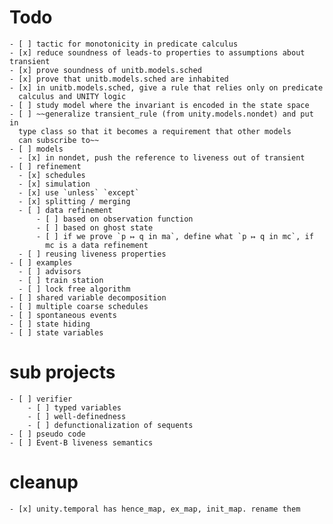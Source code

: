 

# Todo #

    - [ ] tactic for monotonicity in predicate calculus
    - [x] reduce soundness of leads-to properties to assumptions about transient
    - [x] prove soundness of unitb.models.sched
    - [x] prove that unitb.models.sched are inhabited
    - [x] in unitb.models.sched, give a rule that relies only on predicate
      calculus and UNITY logic
    - [ ] study model where the invariant is encoded in the state space
    - [ ] ~~generalize transient_rule (from unity.models.nondet) and put in
      type class so that it becomes a requirement that other models
      can subscribe to~~
    - [ ] models
      - [x] in nondet, push the reference to liveness out of transient
    - [ ] refinement
      - [x] schedules
      - [x] simulation
      - [x] use `unless` `except`
      - [x] splitting / merging
      - [ ] data refinement
          - [ ] based on observation function
          - [ ] based on ghost state
          - [ ] if we prove `p ↦ q in ma`, define what `p ↦ q in mc`, if
            mc is a data refinement
      - [ ] reusing liveness properties
    - [ ] examples
      - [ ] advisors
      - [ ] train station
      - [ ] lock free algorithm
    - [ ] shared variable decomposition
    - [ ] multiple coarse schedules
    - [ ] spontaneous events
    - [ ] state hiding
    - [ ] state variables

# sub projects #

	- [ ] verifier
	    - [ ] typed variables
	    - [ ] well-definedness
	    - [ ] defunctionalization of sequents
	- [ ] pseudo code
	- [ ] Event-B liveness semantics

# cleanup #

    - [x] unity.temporal has hence_map, ex_map, init_map. rename them
